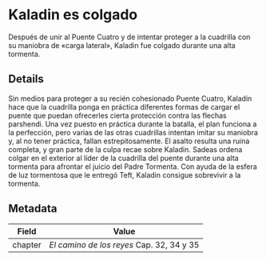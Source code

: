 # Kaladin es colgado
Después de unir al Puente Cuatro y de intentar proteger a la cuadrilla con su maniobra de «carga lateral», Kaladin fue colgado durante una alta tormenta.

## Details
Sin medios para proteger a su recién cohesionado Puente Cuatro, Kaladin hace que la cuadrilla ponga en práctica diferentes formas de cargar el puente que puedan ofrecerles cierta protección contra las flechas parshendi. Una vez puesto en práctica durante la batalla, el plan funciona a la perfección, pero varias de las otras cuadrillas intentan imitar su maniobra y, al no tener práctica, fallan estrepitosamente. El asalto resulta una ruina completa, y gran parte de la culpa recae sobre Kaladin. Sadeas ordena colgar en el exterior al líder de la cuadrilla del puente durante una alta tormenta para afrontar el juicio del Padre Tormenta. Con ayuda de la esfera de luz tormentosa que le entregó Teft, Kaladin consigue sobrevivir a la tormenta.

## Metadata
| Field | Value |
| ----- | ----- |
| chapter | *El camino de los reyes* Cap. 32, 34 y 35 |
